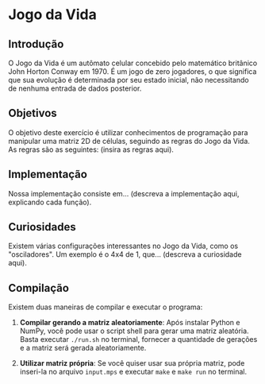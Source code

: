 # Jogo da Vida

## Introdução
O Jogo da Vida é um autômato celular concebido pelo matemático britânico John Horton Conway em 1970. É um jogo de zero jogadores, o que significa que sua evolução é determinada por seu estado inicial, não necessitando de nenhuma entrada de dados posterior.

## Objetivos
O objetivo deste exercício é utilizar conhecimentos de programação para manipular uma matriz 2D de células, seguindo as regras do Jogo da Vida. As regras são as seguintes: (insira as regras aqui).

## Implementação
Nossa implementação consiste em... (descreva a implementação aqui, explicando cada função).

## Curiosidades
Existem várias configurações interessantes no Jogo da Vida, como os "osciladores". Um exemplo é o 4x4 de 1, que... (descreva a curiosidade aqui).

## Compilação
Existem duas maneiras de compilar e executar o programa:

1. **Compilar gerando a matriz aleatoriamente**: Após instalar Python e NumPy, você pode usar o script shell para gerar uma matriz aleatória. Basta executar `./run.sh` no terminal, fornecer a quantidade de gerações e a matriz será gerada aleatoriamente.

2. **Utilizar matriz própria**: Se você quiser usar sua própria matriz, pode inseri-la no arquivo `input.mps` e executar `make` e `make run` no terminal.
